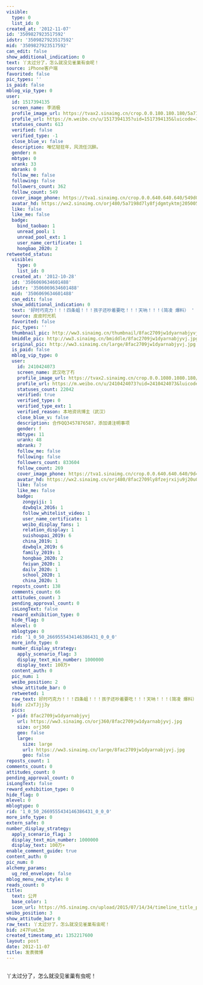 ```yaml
---
visible:
  type: 0
  list_id: 0
created_at: '2012-11-07'
id: '3509827923517592'
idstr: '3509827923517592'
mid: '3509827923517592'
can_edit: false
show_additional_indication: 0
text: 丫太过分了，怎么就没见雀巢有虫呢！
source: iPhone客户端
favorited: false
pic_types: ''
is_paid: false
mblog_vip_type: 0
user:
  id: 1517394135
  screen_name: 李消极
  profile_image_url: https://tvax2.sinaimg.cn/crop.0.0.180.180.180/5a7198d7ly8fjdgmtyktmj20500500so.jpg?KID=imgbed,tva&Expires=1606399789&ssig=qyk2ph%2BCeN
  profile_url: https://m.weibo.cn/u/1517394135?uid=1517394135&luicode=10000011&lfid=2304131517394135_-_WEIBO_SECOND_PROFILE_WEIBO
  statuses_count: 613
  verified: false
  verified_type: -1
  close_blue_v: false
  description: 唯忆轻狂年，风流任沉醉。
  gender: m
  mbtype: 0
  urank: 33
  mbrank: 0
  follow_me: false
  following: false
  followers_count: 362
  follow_count: 549
  cover_image_phone: https://tva1.sinaimg.cn/crop.0.0.640.640.640/549d0121tw1egm1kjly3jj20hs0hsq4f.jpg
  avatar_hd: https://wx2.sinaimg.cn/orj480/5a7198d7ly8fjdgmtyktmj20500500so.jpg
  like: false
  like_me: false
  badge:
    bind_taobao: 1
    unread_pool: 1
    unread_pool_ext: 1
    user_name_certificate: 1
    hongbao_2020: 2
retweeted_status:
  visible:
    type: 0
    list_id: 0
  created_at: '2012-10-28'
  id: '3506069634601488'
  idstr: '3506069634601488'
  mid: '3506069634601488'
  can_edit: false
  show_additional_indication: 0
  text: '好时巧克力！！！四条蛆！！！孩子还吵着要吃！！！天呐！！！(简凌 爆料） '
  source: 皮皮时光机
  favorited: false
  pic_types: ''
  thumbnail_pic: http://ww3.sinaimg.cn/thumbnail/8fac2709jw1dyarnabjyvj.jpg
  bmiddle_pic: http://ww3.sinaimg.cn/bmiddle/8fac2709jw1dyarnabjyvj.jpg
  original_pic: http://ww3.sinaimg.cn/large/8fac2709jw1dyarnabjyvj.jpg
  is_paid: false
  mblog_vip_type: 0
  user:
    id: 2410424073
    screen_name: 武汉吃了冇
    profile_image_url: https://tvax2.sinaimg.cn/crop.0.0.1080.1080.180/8fac2709ly8fzejrxiju9j20u00u00tz.jpg?KID=imgbed,tva&Expires=1606399789&ssig=M0i3Zn9Mv%2B
    profile_url: https://m.weibo.cn/u/2410424073?uid=2410424073&luicode=10000011&lfid=2304131517394135_-_WEIBO_SECOND_PROFILE_WEIBO
    statuses_count: 22042
    verified: true
    verified_type: 0
    verified_type_ext: 1
    verified_reason: 本地资讯博主（武汉）
    close_blue_v: false
    description: 合作QQ3457876587，添加请注明事项
    gender: f
    mbtype: 11
    urank: 48
    mbrank: 7
    follow_me: false
    following: false
    followers_count: 833604
    follow_count: 269
    cover_image_phone: https://tva1.sinaimg.cn/crop.0.0.640.640.640/9d44112bjw1f1xl1c10tuj20hs0hs0tw.jpg
    avatar_hd: https://wx2.sinaimg.cn/orj480/8fac2709ly8fzejrxiju9j20u00u00tz.jpg
    like: false
    like_me: false
    badge:
      zongyiji: 1
      dzwbqlx_2016: 1
      follow_whitelist_video: 1
      user_name_certificate: 1
      weibo_display_fans: 1
      relation_display: 1
      suishoupai_2019: 6
      china_2019: 1
      dzwbqlx_2019: 6
      family_2019: 1
      hongbao_2020: 2
      feiyan_2020: 1
      dailv_2020: 1
      school_2020: 1
      china_2020: 1
  reposts_count: 138
  comments_count: 66
  attitudes_count: 3
  pending_approval_count: 0
  isLongText: false
  reward_exhibition_type: 0
  hide_flag: 0
  mlevel: 0
  mblogtype: 0
  rid: '1_0_50_2669555434146386431_0_0_0'
  more_info_type: 0
  number_display_strategy:
    apply_scenario_flag: 3
    display_text_min_number: 1000000
    display_text: 100万+
  content_auth: 0
  pic_num: 1
  weibo_position: 2
  show_attitude_bar: 0
  retweeted: 1
  raw_text: 好时巧克力！！！四条蛆！！！孩子还吵着要吃！！！天呐！！！(简凌 爆料） ​​​
  bid: z2xTJjj3y
  pics:
  - pid: 8fac2709jw1dyarnabjyvj
    url: https://ww3.sinaimg.cn/orj360/8fac2709jw1dyarnabjyvj.jpg
    size: orj360
    geo: false
    large:
      size: large
      url: https://ww3.sinaimg.cn/large/8fac2709jw1dyarnabjyvj.jpg
      geo: false
reposts_count: 1
comments_count: 0
attitudes_count: 0
pending_approval_count: 0
isLongText: false
reward_exhibition_type: 0
hide_flag: 0
mlevel: 0
mblogtype: 0
rid: '1_0_50_2669555434146386431_0_0_0'
more_info_type: 0
extern_safe: 0
number_display_strategy:
  apply_scenario_flag: 3
  display_text_min_number: 1000000
  display_text: 100万+
enable_comment_guide: true
content_auth: 0
pic_num: 0
alchemy_params:
  ug_red_envelope: false
mblog_menu_new_style: 0
reads_count: 0
title:
  text: 公开
  base_color: 1
  icon_url: https://h5.sinaimg.cn/upload/2015/07/14/34/timeline_title_public_default.png
weibo_position: 3
show_attitude_bar: 0
raw_text: 丫太过分了，怎么就没见雀巢有虫呢！
bid: z47FueL5m
created_timestamp_at: 1352217600
layout: post
date: 2012-11-07
title: 发表微博
---
```


![]()

丫太过分了，怎么就没见雀巢有虫呢！

